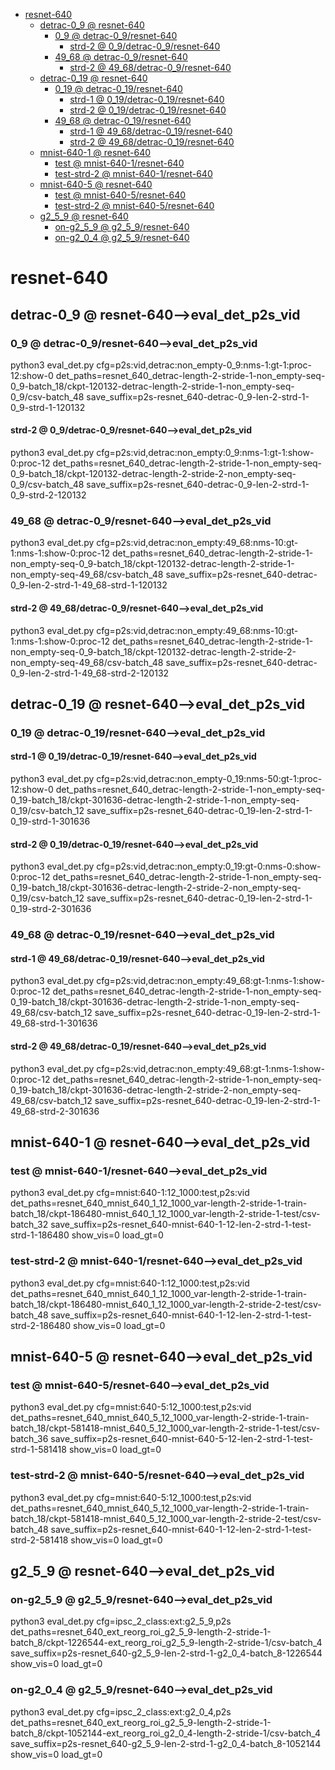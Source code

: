 <!-- MarkdownTOC -->

- [resnet-640](#resnet_64_0_)
    - [detrac-0_9       @ resnet-640](#detrac_0_9___resnet_640_)
        - [0_9       @ detrac-0_9/resnet-640](#0_9___detrac_0_9_resnet_64_0_)
            - [strd-2       @ 0_9/detrac-0_9/resnet-640](#strd_2___0_9_detrac_0_9_resnet_64_0_)
        - [49_68       @ detrac-0_9/resnet-640](#49_68___detrac_0_9_resnet_64_0_)
            - [strd-2       @ 49_68/detrac-0_9/resnet-640](#strd_2___49_68_detrac_0_9_resnet_64_0_)
    - [detrac-0_19       @ resnet-640](#detrac_0_19___resnet_640_)
        - [0_19       @ detrac-0_19/resnet-640](#0_19___detrac_0_19_resnet_640_)
            - [strd-1       @ 0_19/detrac-0_19/resnet-640](#strd_1___0_19_detrac_0_19_resnet_64_0_)
            - [strd-2       @ 0_19/detrac-0_19/resnet-640](#strd_2___0_19_detrac_0_19_resnet_64_0_)
        - [49_68       @ detrac-0_19/resnet-640](#49_68___detrac_0_19_resnet_640_)
            - [strd-1       @ 49_68/detrac-0_19/resnet-640](#strd_1___49_68_detrac_0_19_resnet_640_)
            - [strd-2       @ 49_68/detrac-0_19/resnet-640](#strd_2___49_68_detrac_0_19_resnet_640_)
    - [mnist-640-1       @ resnet-640](#mnist_640_1___resnet_640_)
        - [test       @ mnist-640-1/resnet-640](#test___mnist_640_1_resnet_640_)
        - [test-strd-2       @ mnist-640-1/resnet-640](#test_strd_2___mnist_640_1_resnet_640_)
    - [mnist-640-5       @ resnet-640](#mnist_640_5___resnet_640_)
        - [test       @ mnist-640-5/resnet-640](#test___mnist_640_5_resnet_640_)
        - [test-strd-2       @ mnist-640-5/resnet-640](#test_strd_2___mnist_640_5_resnet_640_)
    - [g2_5_9       @ resnet-640](#g2_5_9___resnet_640_)
        - [on-g2_5_9       @ g2_5_9/resnet-640](#on_g2_5_9___g2_5_9_resnet_64_0_)
        - [on-g2_0_4       @ g2_5_9/resnet-640](#on_g2_0_4___g2_5_9_resnet_64_0_)

<!-- /MarkdownTOC -->

<a id="resnet_64_0_"></a>
# resnet-640
<a id="detrac_0_9___resnet_640_"></a>
## detrac-0_9       @ resnet-640-->eval_det_p2s_vid
<a id="49_68___detrac_0_9_resnet_640_vi_d_"></a>
<a id="0_9___detrac_0_9_resnet_64_0_"></a>
### 0_9       @ detrac-0_9/resnet-640-->eval_det_p2s_vid
python3 eval_det.py cfg=p2s:vid,detrac:non_empty-0_9:nms-1:gt-1:proc-12:show-0 det_paths=resnet_640_detrac-length-2-stride-1-non_empty-seq-0_9-batch_18/ckpt-120132-detrac-length-2-stride-1-non_empty-seq-0_9/csv-batch_48 save_suffix=p2s-resnet_640-detrac-0_9-len-2-strd-1-0_9-strd-1-120132
<a id="strd_2___0_9_detrac_0_9_resnet_64_0_"></a>
#### strd-2       @ 0_9/detrac-0_9/resnet-640-->eval_det_p2s_vid
python3 eval_det.py cfg=p2s:vid,detrac:non_empty:0_9:nms-1:gt-1:show-0:proc-12 det_paths=resnet_640_detrac-length-2-stride-1-non_empty-seq-0_9-batch_18/ckpt-120132-detrac-length-2-stride-2-non_empty-seq-0_9/csv-batch_48 save_suffix=p2s-resnet_640-detrac-0_9-len-2-strd-1-0_9-strd-2-120132
<a id="49_68___detrac_0_9_resnet_64_0_"></a>
### 49_68       @ detrac-0_9/resnet-640-->eval_det_p2s_vid
python3 eval_det.py cfg=p2s:vid,detrac:non_empty:49_68:nms-10:gt-1:nms-1:show-0:proc-12 det_paths=resnet_640_detrac-length-2-stride-1-non_empty-seq-0_9-batch_18/ckpt-120132-detrac-length-2-stride-1-non_empty-seq-49_68/csv-batch_48 save_suffix=p2s-resnet_640-detrac-0_9-len-2-strd-1-49_68-strd-1-120132
<a id="strd_2___49_68_detrac_0_9_resnet_64_0_"></a>
#### strd-2       @ 49_68/detrac-0_9/resnet-640-->eval_det_p2s_vid
python3 eval_det.py cfg=p2s:vid,detrac:non_empty:49_68:nms-10:gt-1:nms-1:show-0:proc-12  det_paths=resnet_640_detrac-length-2-stride-1-non_empty-seq-0_9-batch_18/ckpt-120132-detrac-length-2-stride-2-non_empty-seq-49_68/csv-batch_48 save_suffix=p2s-resnet_640-detrac-0_9-len-2-strd-1-49_68-strd-2-120132

<a id="detrac_0_19___resnet_640_"></a>
## detrac-0_19       @ resnet-640-->eval_det_p2s_vid
<a id="49_68___detrac_0_9_resnet_640_vi_d_"></a>
<a id="0_19___detrac_0_19_resnet_640_"></a>
### 0_19       @ detrac-0_19/resnet-640-->eval_det_p2s_vid
<a id="strd_1___0_19_detrac_0_19_resnet_64_0_"></a>
#### strd-1       @ 0_19/detrac-0_19/resnet-640-->eval_det_p2s_vid
python3 eval_det.py cfg=p2s:vid,detrac:non_empty-0_19:nms-50:gt-1:proc-12:show-0 det_paths=resnet_640_detrac-length-2-stride-1-non_empty-seq-0_19-batch_18/ckpt-301636-detrac-length-2-stride-1-non_empty-seq-0_19/csv-batch_12 save_suffix=p2s-resnet_640-detrac-0_19-len-2-strd-1-0_19-strd-1-301636
<a id="strd_2___0_19_detrac_0_19_resnet_64_0_"></a>
#### strd-2       @ 0_19/detrac-0_19/resnet-640-->eval_det_p2s_vid
python3 eval_det.py cfg=p2s:vid,detrac:non_empty:0_19:gt-0:nms-0:show-0:proc-12 det_paths=resnet_640_detrac-length-2-stride-1-non_empty-seq-0_19-batch_18/ckpt-301636-detrac-length-2-stride-2-non_empty-seq-0_19/csv-batch_12 save_suffix=p2s-resnet_640-detrac-0_19-len-2-strd-1-0_19-strd-2-301636
<a id="49_68___detrac_0_19_resnet_640_"></a>
### 49_68       @ detrac-0_19/resnet-640-->eval_det_p2s_vid
<a id="strd_1___49_68_detrac_0_19_resnet_640_"></a>
#### strd-1       @ 49_68/detrac-0_19/resnet-640-->eval_det_p2s_vid
python3 eval_det.py cfg=p2s:vid,detrac:non_empty:49_68:gt-1:nms-1:show-0:proc-12 det_paths=resnet_640_detrac-length-2-stride-1-non_empty-seq-0_19-batch_18/ckpt-301636-detrac-length-2-stride-1-non_empty-seq-49_68/csv-batch_12 save_suffix=p2s-resnet_640-detrac-0_19-len-2-strd-1-49_68-strd-1-301636
<a id="strd_2___49_68_detrac_0_19_resnet_640_"></a>
#### strd-2       @ 49_68/detrac-0_19/resnet-640-->eval_det_p2s_vid
python3 eval_det.py cfg=p2s:vid,detrac:non_empty:49_68:gt-1:nms-1:show-0:proc-12  det_paths=resnet_640_detrac-length-2-stride-1-non_empty-seq-0_19-batch_18/ckpt-301636-detrac-length-2-stride-2-non_empty-seq-49_68/csv-batch_12 save_suffix=p2s-resnet_640-detrac-0_19-len-2-strd-1-49_68-strd-2-301636

<a id="mnist_640_1___resnet_640_"></a>
## mnist-640-1       @ resnet-640-->eval_det_p2s_vid
<a id="test___mnist_640_1_resnet_640_"></a>
### test       @ mnist-640-1/resnet-640-->eval_det_p2s_vid
python3 eval_det.py cfg=mnist:640-1:12_1000:test,p2s:vid det_paths=resnet_640_mnist_640_1_12_1000_var-length-2-stride-1-train-batch_18/ckpt-186480-mnist_640_1_12_1000_var-length-2-stride-1-test/csv-batch_32 save_suffix=p2s-resnet_640-mnist-640-1-12-len-2-strd-1-test-strd-1-186480 show_vis=0 load_gt=0
<a id="test_strd_2___mnist_640_1_resnet_640_"></a>
### test-strd-2       @ mnist-640-1/resnet-640-->eval_det_p2s_vid
python3 eval_det.py cfg=mnist:640-1:12_1000:test,p2s:vid det_paths=resnet_640_mnist_640_1_12_1000_var-length-2-stride-1-train-batch_18/ckpt-186480-mnist_640_1_12_1000_var-length-2-stride-2-test/csv-batch_48 save_suffix=p2s-resnet_640-mnist-640-1-12-len-2-strd-1-test-strd-2-186480 show_vis=0 load_gt=0
<a id="mnist_640_5___resnet_640_"></a>
## mnist-640-5       @ resnet-640-->eval_det_p2s_vid
<a id="test___mnist_640_5_resnet_640_"></a>
### test       @ mnist-640-5/resnet-640-->eval_det_p2s_vid
python3 eval_det.py cfg=mnist:640-5:12_1000:test,p2s:vid det_paths=resnet_640_mnist_640_5_12_1000_var-length-2-stride-1-train-batch_18/ckpt-581418-mnist_640_5_12_1000_var-length-2-stride-1-test/csv-batch_36 save_suffix=p2s-resnet_640-mnist-640-5-12-len-2-strd-1-test-strd-1-581418 show_vis=0 load_gt=0
<a id="test_strd_2___mnist_640_5_resnet_640_"></a>
### test-strd-2       @ mnist-640-5/resnet-640-->eval_det_p2s_vid
python3 eval_det.py cfg=mnist:640-5:12_1000:test,p2s:vid det_paths=resnet_640_mnist_640_5_12_1000_var-length-2-stride-1-train-batch_18/ckpt-581418-mnist_640_5_12_1000_var-length-2-stride-2-test/csv-batch_48 save_suffix=p2s-resnet_640-mnist-640-1-12-len-2-strd-1-test-strd-2-581418 show_vis=0 load_gt=0

<a id="g2_5_9___resnet_640_"></a>
## g2_5_9       @ resnet-640-->eval_det_p2s_vid
<a id="on_g2_5_9___g2_5_9_resnet_64_0_"></a>
### on-g2_5_9       @ g2_5_9/resnet-640-->eval_det_p2s_vid
python3 eval_det.py cfg=ipsc_2_class:ext:g2_5_9,p2s det_paths=resnet_640_ext_reorg_roi_g2_5_9-length-2-stride-1-batch_8/ckpt-1226544-ext_reorg_roi_g2_5_9-length-2-stride-1/csv-batch_4 save_suffix=p2s-resnet_640-g2_5_9-len-2-strd-1-g2_0_4-batch_8-1226544 show_vis=0 load_gt=0
<a id="on_g2_0_4___g2_5_9_resnet_64_0_"></a>
### on-g2_0_4       @ g2_5_9/resnet-640-->eval_det_p2s_vid
python3 eval_det.py cfg=ipsc_2_class:ext:g2_0_4,p2s det_paths=resnet_640_ext_reorg_roi_g2_5_9-length-2-stride-1-batch_8/ckpt-1052144-ext_reorg_roi_g2_0_4-length-2-stride-1/csv-batch_4 save_suffix=p2s-resnet_640-g2_5_9-len-2-strd-1-g2_0_4-batch_8-1052144 show_vis=0 load_gt=0

